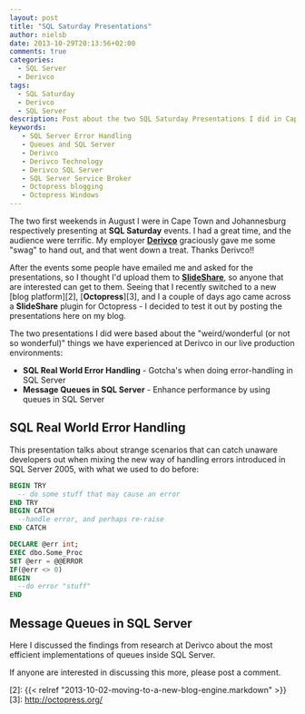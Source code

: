 ```yaml
---
layout: post
title: "SQL Saturday Presentations"
author: nielsb
date: 2013-10-29T20:13:56+02:00
comments: true
categories: 
  - SQL Server
  - Derivco
tags:
  - SQL Saturday
  - Derivco
  - SQL Server
description: Post about the two SQL Saturday Presentations I did in Cape Town and Johannesburg
keywords: 
   - SQL Server Error Handling 
   - Queues and SQL Server
   - Derivco
   - Derivco Technology
   - Derivco SQL Server 
   - SQL Server Service Broker
   - Octopress blogging
   - Octopress Windows
---
```

The two first weekends in August I were in Cape Town and Johannesburg respectively presenting at **SQL Saturday** events. I had a great time, and the audience were terrific. My employer [**Derivco**](/derivco) graciously gave me some "swag" to hand out, and that went down a treat. Thanks Derivco!! 

<!--more-->

After the events some people have emailed me and asked for the presentations, so I thought I'd upload them to [**SlideShare**][1], so anyone that are interested can get to them. Seeing that I recently switched to a new [blog platform][2], [**Octopress**][3], and I a couple of days ago came across a **SlideShare** plugin for Octopress - I decided to test it out by posting the presentations here on my blog.

The two presentations I did were based about the "weird/wonderful (or not so wonderful)" things we have experienced at Derivco in our live production environments:

* **SQL Real World Error Handling** - Gotcha's when doing error-handling in SQL Server
* **Message Queues in SQL Server** - Enhance performance by using queues in SQL Server 

## SQL Real World Error Handling
This presentation talks about strange scenarios that can catch unaware developers out when mixing the new way of handling errors introduced in SQL Server 2005, with what we used to do before:

```sql New Style SQL Server Error Handling
BEGIN TRY
  -- do some stuff that may cause an error
END TRY
BEGIN CATCH
  --handle error, and perhaps re-raise
END CATCH
```

```sql Old Style SQL Server Error Handling
DECLARE @err int;
EXEC dbo.Some_Proc
SET @err = @@ERROR
IF(@err <> 0)
BEGIN
  --do error "stuff"
END
```

## Message Queues in SQL Server

Here I discussed the findings from research at Derivco about the most efficient implementations of queues inside SQL Server.

If anyone are interested in discussing this more, please post a comment.



[1]: http://www.slideshare.net/nielsb_11/
[2]: {{< relref "2013-10-02-moving-to-a-new-blog-engine.markdown" >}}
[3]: http://octopress.org/
